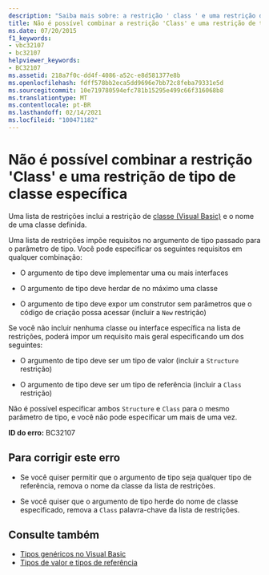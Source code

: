 ```yaml
---
description: "Saiba mais sobre: a restrição ' class ' e uma restrição de tipo de classe específica não podem ser combinadas"
title: Não é possível combinar a restrição 'Class' e uma restrição de tipo de classe específica
ms.date: 07/20/2015
f1_keywords:
- vbc32107
- bc32107
helpviewer_keywords:
- BC32107
ms.assetid: 218a7f0c-dd4f-4086-a52c-e8d581377e8b
ms.openlocfilehash: fdff578bb2eca5dd9696e7bb72c8feba79331e5d
ms.sourcegitcommit: 10e719780594efc781b15295e499c66f316068b8
ms.translationtype: MT
ms.contentlocale: pt-BR
ms.lasthandoff: 02/14/2021
ms.locfileid: "100471182"
---
```

# <a name="class-constraint-and-a-specific-class-type-constraint-cannot-be-combined"></a>Não é possível combinar a restrição 'Class' e uma restrição de tipo de classe específica

Uma lista de restrições inclui a restrição de [classe (Visual Basic)](../language-reference/statements/class-statement.md) e o nome de uma classe definida.  
  
 Uma lista de restrições impõe requisitos no argumento de tipo passado para o parâmetro de tipo. Você pode especificar os seguintes requisitos em qualquer combinação:  
  
- O argumento de tipo deve implementar uma ou mais interfaces  
  
- O argumento de tipo deve herdar de no máximo uma classe  
  
- O argumento de tipo deve expor um construtor sem parâmetros que o código de criação possa acessar (incluir a `New` restrição)  
  
 Se você não incluir nenhuma classe ou interface específica na lista de restrições, poderá impor um requisito mais geral especificando um dos seguintes:  
  
- O argumento de tipo deve ser um tipo de valor (incluir a `Structure` restrição)  
  
- O argumento de tipo deve ser um tipo de referência (incluir a `Class` restrição)  
  
 Não é possível especificar ambos `Structure` e `Class` para o mesmo parâmetro de tipo, e você não pode especificar um mais de uma vez.  
  
 **ID do erro:** BC32107  
  
## <a name="to-correct-this-error"></a>Para corrigir este erro  
  
- Se você quiser permitir que o argumento de tipo seja qualquer tipo de referência, remova o nome da classe da lista de restrições.  
  
- Se você quiser que o argumento de tipo herde do nome de classe especificado, remova a `Class` palavra-chave da lista de restrições.  
  
## <a name="see-also"></a>Consulte também

- [Tipos genéricos no Visual Basic](../programming-guide/language-features/data-types/generic-types.md)
- [Tipos de valor e tipos de referência](../programming-guide/language-features/data-types/value-types-and-reference-types.md)
